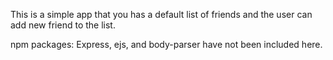 This is a simple app that you has a default list of friends and the user can add new friend to the list.

npm packages: Express, ejs, and body-parser have not been included here. 
